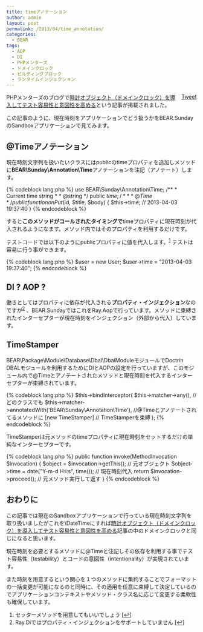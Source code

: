 ```yaml
---
title: timeアノテーション
author: admin
layout: post
permalink: /2013/04/time_annotation/
categories:
  - BEAR
tags:
  - AOP
  - DI
  - PHPメンターズ
  - ドメインクロック
  - ビルディングブロック
  - ランタイムインジェクション
---
```

<div style="float: right; margin-left: 10px;">
  <a href="https://twitter.com/share" class="twitter-share-button" data-count="vertical" data-url="/blog/2013/04/time%e3%82%a2%e3%83%8e%e3%83%86%e3%83%bc%e3%82%b7%e3%83%a7%e3%83%b3/">Tweet</a>
</div>

PHPメンターズのブログで[時計オブジェクト（ドメインクロック）を導入してテスト容易性と意図性を高める][1]という記事が掲載されました。

この記事のように、現在時刻をアプリケーションでどう扱うかをBEAR.SundayのSandboxアプリケーションで見てみます。

## @Timeアノテーション

現在時刻文字列を扱いたいクラスにはpublicのtimeプロパティを追加しメソッドに**BEAR\Sunday\Annotation\Time**アノテーションを注記（アノテート）します。

{% codeblock lang:php %}
use BEAR\Sunday\Annotation\Time;
    /**
     * Current time string
     *
     * @string
     */
    public $time;
    /**
     * @Time
     */
    public function onPut($id, $title, $body)
    {
        $this->time; // 2013-04-03 19:37:40
    }
{% endcodeblock %}

すると**このメソッドがコールされたタイミングで**timeプロパティに現在時刻が代入されるようになます。メソッド内ではそのプロパティを利用するだけです。

テストコードでは以下のようにpublicプロパティに値を代入します。<sup><a href="#footnote_0_1834" id="identifier_0_1834" class="footnote-link footnote-identifier-link" title="セッターメソッドを用意してもいいでしょう">1</a></sup> テストは容易に行う事ができます。

{% codeblock lang:php %}
 $user = new User;
 $user->time = "2013-04-03 19:37:40";
{% endcodeblock %}

## DI ? AOP ?

働きとしてはプロパティに依存が代入される**プロパティ・インジェクション**なのですが<sup><a href="#footnote_1_1834" id="identifier_1_1834" class="footnote-link footnote-identifier-link" title="Ray.Diではプロパティ・インジェクションをサポートしていません">2</a></sup> 、BEAR.SundayではこれをRay.Aopで行っています。メソッドに束縛されたインターセプターが現在時刻をインジェクション（外部から代入）しています。

## TimeStamper

BEAR\Package\Module\Database\Dbal\DbalModuleモジュールでDoctrin DBALモジュールを利用するためにDIとAOPの設定を行っていますが、このモジュール内で@Timeとアノテートされたメソッドと現在時刻を代入するインターセプターが束縛されています。

{% codeblock lang:php %}
$this->bindInterceptor(
    $this->matcher->any(), // どのクラスでも
    $this->matcher->annotatedWith('BEAR\Sunday\Annotation\Time'), //@Timeとアノテートされてるメソッドに
    [new TimeStamper] // TimeStamperを束縛
);
{% endcodeblock %}

TimeStamperは元メソッドのtimeプロパティに現在時刻をセットするだけの単純なインターセプターです。

{% codeblock lang:php %}
public function invoke(MethodInvocation $invocation)
{
    $object = $invocation->getThis(); // 元オブジェクト
    $object->time = date("Y-m-d H:i:s", time());  // 現在時刻代入
    return $invocation->proceed(); // 元メソッド実行して返す
}
{% endcodeblock %}

## おわりに

この記事では現在のSandboxアプリケーションで行っている現在時刻文字列を取り扱いましたがこれを\DateTimeにすれば[時計オブジェクト（ドメインクロック）を導入してテスト容易性と意図性を高める][1]記事の中のドメインクロックと同じになると思います。

現在時刻を必要とするメソッドに@Timeと注記しその依存を利用する事でテスト容易性（testability）とコードの意図性（intentionality）が実現されています。

また時刻を用意するという関心を１つのメソッドに集約することでフォーマットの一括変更が可能になるのと同時に、その適用を任意に束縛して決定しているのでアプリケーションコンテキストやメソッド・クラス名に応じて変更する柔軟性も確保しています。

<ol class="footnotes">
  <li id="footnote_0_1834" class="footnote">
    セッターメソッドを用意してもいいでしょう [<a href="#identifier_0_1834" class="footnote-link footnote-back-link">&#8617;</a>]
  </li>
  <li id="footnote_1_1834" class="footnote">
    Ray.Diではプロパティ・インジェクションをサポートしていません [<a href="#identifier_1_1834" class="footnote-link footnote-back-link">&#8617;</a>]
  </li>
</ol>

 [1]: http://phpmentors.jp/post/46982737824